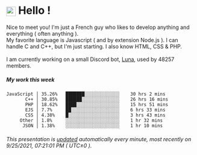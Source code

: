 # <img src="https://64.media.tumblr.com/a77fe63f35eafbe14be38765babf1cb2/ec4eb63d77592970-8f/s1280x1920/cb3343c17d8b4e6010ca747520d078d3dba9ac25.gif" style="vertical-align:middle" width="25px"> Hello !
Nice to meet you! I'm just a French guy who likes to develop anything and everything ( often anything ). <br/>My favorite language is Javascript ( and by extension Node.js ). I can handle C and C++, but I'm just starting. I also know HTML, CSS & PHP.<br/><br/>
I am currently working on a small Discord bot, [Luna](https://github.com/Asgarrrr/Luna), used by 48257 members.<br/>
##### My work this week<br/>
```
JavaScript │ 35.26%   ███████░░░░░░░░░░░░░    30 hrs 2 mins
       C++ │ 30.85%   ██████░░░░░░░░░░░░░░    26 hrs 16 mins
       PHP │ 18.62%   ████░░░░░░░░░░░░░░░░    15 hrs 51 mins
       EJS │ 7.7%     ██░░░░░░░░░░░░░░░░░░    6 hrs 33 mins
       CSS │ 4.38%    █░░░░░░░░░░░░░░░░░░░    3 hrs 43 mins
     Other │ 1.8%     ░░░░░░░░░░░░░░░░░░░░    1 hr 32 mins
      JSON │ 1.38%    ░░░░░░░░░░░░░░░░░░░░    1 hr 10 mins
```
###### This presentation is [updated](https://github.com/Asgarrrr) automatically every minute, most recently on 9/25/2021, 07:21:01 PM ( UTC±0 ).